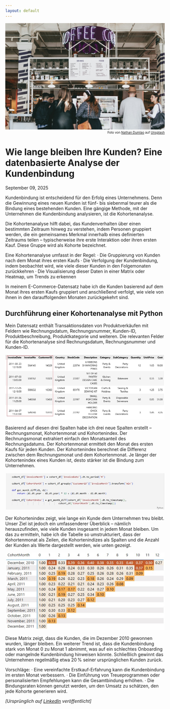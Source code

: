 ```yaml
---
layout: default
---
```


<img class="article-img" src="/assets/img/cohort_1_0.jpg" alt="Main Picture">
<p style="font-size: 10px; text-align: right; margin-top: 0px;">Foto von <a href="https://unsplash.com/@nate_dumlao?utm_content=creditCopyText&utm_medium=referral&utm_source=unsplash">Nathan Dumlao</a> auf <a href="https://unsplash.com/photos/group-of-people-standing-in-front-of-food-stall-counter-66RxrYlPShI?utm_content=creditCopyText&utm_medium=referral&utm_source=unsplash">Unsplash</a></p>
<h1>Wie lange bleiben Ihre Kunden? Eine datenbasierte Analyse der Kundenbindung</h1>
September 09, 2025

Kundenbindung ist entscheidend für den Erfolg eines Unternehmens. Denn die Gewinnung eines neuen Kunden ist fünf- bis siebenmal teurer als die Bindung eines bestehenden Kunden. Eine gängige Methode, mit der Unternehmen die Kundenbindung analysieren, ist die Kohortenanalyse.

Die Kohortenanalyse hilft dabei, das Kundenverhalten über einen bestimmten Zeitraum hinweg zu verstehen, indem Personen gruppiert werden, die ein gemeinsames Merkmal innerhalb eines definierten Zeitraums teilen – typischerweise ihre erste Interaktion oder ihren ersten Kauf. Diese Gruppe wird als Kohorte bezeichnet.

Eine Kohortenanalyse umfasst in der Regel:
·	Die Gruppierung von Kunden nach dem Monat ihres ersten Kaufs
·	Die Verfolgung der Kundenbindung, indem beobachtet wird, wie viele dieser Kunden in den Folgemonaten zurückkehren
·	Die Visualisierung dieser Daten in einer Matrix oder Heatmap, um Trends zu erkennen

In meinem E-Commerce-Datensatz habe ich die Kunden basierend auf dem Monat ihres ersten Kaufs gruppiert und anschließend verfolgt, wie viele von ihnen in den darauffolgenden Monaten zurückgekehrt sind.

<h2>Durchführung einer Kohortenanalyse mit Python</h2>
Mein Datensatz enthält Transaktionsdaten von Produktverkäufen mit Feldern wie Rechnungsdatum, Rechnungsnummer, Kunden-ID, Produktbeschreibung, Produktkategorie und weiteren. Die relevanten Felder für die Kohortenanalyse sind Rechnungsdatum, Rechnungsnummer und Kunden-ID.

![Dataset_sample](/assets/img/cohort_1_1.jpg)

Basierend auf diesen drei Spalten habe ich drei neue Spalten erstellt – Rechnungsmonat, Kohortenmonat und Kohortenindex. Der Rechnungsmonat extrahiert einfach den Monatsanteil des Rechnungsdatums. Der Kohortenmonat ermittelt den Monat des ersten Kaufs für jeden Kunden. Der Kohortenindex berechnet die Differenz zwischen dem Rechnungsmonat und dem Kohortenmonat. Je länger der Kohortenindex eines Kunden ist, desto stärker ist die Bindung zum Unternehmen.

![Python_code](/assets/img/cohort_1_3.jpg)

Der Kohortenindex zeigt, wie lange ein Kunde dem Unternehmen treu bleibt. Unser Ziel ist jedoch ein umfassenderer Überblick – nämlich herauszufinden, wie viele Kunden insgesamt in jedem Monat bleiben. Um das zu ermitteln, habe ich die Tabelle so umstrukturiert, dass der Kohortenmonat als Zeilen, die Kohortenindizes als Spalten und die Anzahl der Kunden als Werte dargestellt werden, wie unten gezeigt.

![Cohort_Matrix](/assets/img/cohort_1_2.jpg)

Diese Matrix zeigt, dass die Kunden, die im Dezember 2010 gewonnen wurden, länger bleiben. Ein weiterer Trend ist, dass die Kundenbindung stark von Monat 0 zu Monat 1 abnimmt, was auf ein schlechtes Onboarding oder mangelnde Kundenbindung hinweisen könnte. Schließlich gewinnt das Unternehmen regelmäßig etwa 20 % seiner ursprünglichen Kunden zurück.

Vorschläge:
·	Eine vereinfachte Erstkauf-Erfahrung kann die Kundenbindung im ersten Monat verbessern.
·	Die Einführung von Treueprogrammen oder personalisierten Empfehlungen kann die Gesamtbindung erhöhen.
·	Die Bindungsraten können genutzt werden, um den Umsatz zu schätzen, den jede Kohorte generieren wird.

_[Ursprünglich auf [LinkedIn](https://www.linkedin.com/pulse/wie-lange-bleiben-ihre-kunden-eine-datenbasierte-analyse-sekar-kdh0e) veröffentlicht]_
